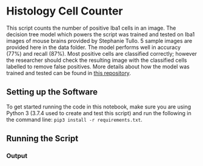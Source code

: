 # Histology Cell Counter
This script counts the number of positive Iba1 cells in an image. The decision tree model which powers the script was trained and tested on Iba1 images of mouse brains provided by Stephanie Tullo. 5 sample images are provided here in the data folder. The model performs well in accuracy (77%) and recall (87%). Most positive cells are classified correctly; however the researcher should check the resulting image with the classified cells labelled to remove false positives. More details about how the model was trained and tested can be found in [this repository](https://github.com/amyhynes/ihc-ml).

## Setting up the Software
To get started running the code in this notebook, make sure you are using Python 3 (3.7.4 used to create and test this script) and run the following in the command line: `pip3 install -r requirements.txt`.

## Running the Script

### Output
